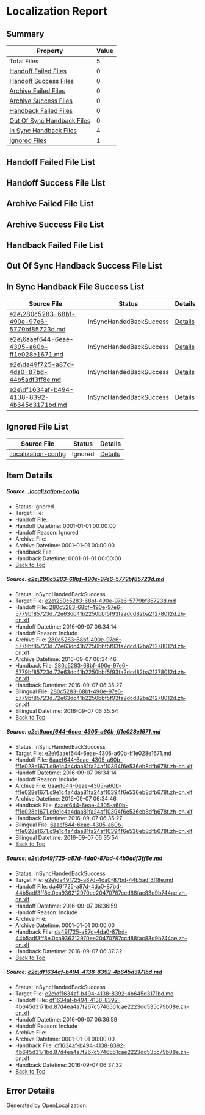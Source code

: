 # <a name='report-top'></a> Localization Report

## Summary
 Property | Value 
 -------- | ----- 
 Total Files | 5
[ Handoff Failed Files ](#handoff-failed-list)| 0
[ Handoff Success Files ](#handoff-success-list)| 0
[ Archive Failed Files ](#archive-failed-list)| 0
[ Archive Success Files ](#archive-success-list)| 0
[ Handback Failed Files ](#handback-failed-list)| 0
[ Out Of Sync Handback Files ](#outofsync-handback-success-list)| 0
[ In Sync Handback Files ](#insync-handback-success-list)| 4
[ Ignored Files ](#ignored-list)| 1

## <a name='handoff-failed-list'></a> Handoff Failed File List

## <a name='handoff-success-list'></a> Handoff Success File List

## <a name='archive-failed-list'></a> Archive Failed File List

## <a name='archive-success-list'></a> Archive Success File List

## <a name='handback-failed-list'></a> Handback Failed File List

## <a name='outofsync-handback-success-list'></a> Out Of Sync Handback Success File List

## <a name='insync-handback-success-list'></a> In Sync Handback File Success List
 Source File | Status | Details 
 ----------- | ------ | ------- 
 [e2e\280c5283-68bf-490e-97e6-5779bf85723d.md](https://github.com/OpenLocalizationTestOrg/ol-test0/blob/95a06c7c5253e7e02cf73ce44b4408d859fcf691/e2e/280c5283-68bf-490e-97e6-5779bf85723d.md) | InSyncHandedBackSuccess | [Details](#90532830dc64932afab7705a1ffe67dd00ccc1be1)
 [e2e\6aaef644-6eae-4305-a60b-ff1e028e1671.md](https://github.com/OpenLocalizationTestOrg/ol-test0/blob/95a06c7c5253e7e02cf73ce44b4408d859fcf691/e2e/6aaef644-6eae-4305-a60b-ff1e028e1671.md) | InSyncHandedBackSuccess | [Details](#f6687563d420aad7dcee7b8d8127061b6a82e7ff2)
 [e2e\da49f725-a87d-4da0-87bd-44b5adf3ff8e.md](https://github.com/OpenLocalizationTestOrg/ol-test0/blob/a054dbbfb576e41805903624e40ef6b845f30dbd/e2e/da49f725-a87d-4da0-87bd-44b5adf3ff8e.md) | InSyncHandedBackSuccess | [Details](#0192092f183109296607ec51d07bfd06632ddff73)
 [e2e\df1634af-b494-4138-8392-4b645d3171bd.md](https://github.com/OpenLocalizationTestOrg/ol-test0/blob/a054dbbfb576e41805903624e40ef6b845f30dbd/e2e/df1634af-b494-4138-8392-4b645d3171bd.md) | InSyncHandedBackSuccess | [Details](#488db63a688dac78a2ebab49cbef1e2cd90938194)

## <a name='ignored-list'></a> Ignored File List
 Source File | Status | Details 
 ----------- | ------ | ------- 
 [.localization-config](https://github.com/OpenLocalizationTestOrg/ol-test0/blob/a054dbbfb576e41805903624e40ef6b845f30dbd/.localization-config) | Ignored | [Details](#3d4f252ac210baf56311d7e97dcc2db10974dbd20)

## Item Details
##### <a name='3d4f252ac210baf56311d7e97dcc2db10974dbd20'></a> Source: [.localization-config](https://github.com/OpenLocalizationTestOrg/ol-test0/blob/a054dbbfb576e41805903624e40ef6b845f30dbd/.localization-config)
* Status: Ignored
* Target File: 
* Handoff File: 
* Handoff Datetime: 0001-01-01 00:00:00
* Handoff Reason: Ignored
* Archive File: 
* Archive Datetime: 0001-01-01 00:00:00
* Handback File: 
* Handback Datetime: 0001-01-01 00:00:00
* [Back to Top](#report-top)

##### <a name='90532830dc64932afab7705a1ffe67dd00ccc1be1'></a> Source: [e2e\280c5283-68bf-490e-97e6-5779bf85723d.md](https://github.com/OpenLocalizationTestOrg/ol-test0/blob/95a06c7c5253e7e02cf73ce44b4408d859fcf691/e2e/280c5283-68bf-490e-97e6-5779bf85723d.md)
* Status: InSyncHandedBackSuccess
* Target File: [e2e\280c5283-68bf-490e-97e6-5779bf85723d.md](https://github.com/OpenLocalizationTestOrg/ol-test0-zhcn/blob/2326a7841e91560247695741a4b43c8268698a42/e2e/280c5283-68bf-490e-97e6-5779bf85723d.md)
* Handoff File: [280c5283-68bf-490e-97e6-5779bf85723d.72e63dc41b2250bbf5f93fa2dcd82ba21278012d.zh-cn.xlf](https://github.com/OpenLocalizationTestOrg/ol-test0-handoff/blob/a3fb3ff1602ab74c78858641e3ff1a42a9d6d69e/ol-handoff/OpenLocalizationTestOrg/ol-test0-zhcn/ci/ht/280c5283-68bf-490e-97e6-5779bf85723d.72e63dc41b2250bbf5f93fa2dcd82ba21278012d.zh-cn.xlf)
* Handoff Datetime: 2016-09-07 06:34:14
* Handoff Reason: Include
* Archive File: [280c5283-68bf-490e-97e6-5779bf85723d.72e63dc41b2250bbf5f93fa2dcd82ba21278012d.zh-cn.xlf](https://github.com/OpenLocalizationTestOrg/ol-test0-handoff/blob/67a078f5c3b7080d6ae5caa011d2f5be62b6a9f6/ol-archive/OpenLocalizationTestOrg/ol-test0-zhcn/ci/ht/280c5283-68bf-490e-97e6-5779bf85723d.72e63dc41b2250bbf5f93fa2dcd82ba21278012d.zh-cn.xlf)
* Archive Datetime: 2016-09-07 06:34:46
* Handback File: [280c5283-68bf-490e-97e6-5779bf85723d.72e63dc41b2250bbf5f93fa2dcd82ba21278012d.zh-cn.xlf](https://github.com/OpenLocalizationTestOrg/ol-test0-handback/blob/4c8d3a66b583189eb9e541a52153eb5f430838c7/ol-handback/OpenLocalizationTestOrg/ol-test0-zhcn/ci/ht/280c5283-68bf-490e-97e6-5779bf85723d.72e63dc41b2250bbf5f93fa2dcd82ba21278012d.zh-cn.xlf)
* Handback Datetime: 2016-09-07 06:35:27
* Bilingual File: [280c5283-68bf-490e-97e6-5779bf85723d.72e63dc41b2250bbf5f93fa2dcd82ba21278012d.zh-cn.xlf](https://github.com/OpenLocalizationTestOrg/ol-test0-handback/blob/4c8d3a66b583189eb9e541a52153eb5f430838c7/ol-handback/OpenLocalizationTestOrg/ol-test0-zhcn/ci/ht/280c5283-68bf-490e-97e6-5779bf85723d.72e63dc41b2250bbf5f93fa2dcd82ba21278012d.zh-cn.xlf)
* Bilingual Datetime: 2016-09-07 06:35:54
* [Back to Top](#report-top)

##### <a name='f6687563d420aad7dcee7b8d8127061b6a82e7ff2'></a> Source: [e2e\6aaef644-6eae-4305-a60b-ff1e028e1671.md](https://github.com/OpenLocalizationTestOrg/ol-test0/blob/95a06c7c5253e7e02cf73ce44b4408d859fcf691/e2e/6aaef644-6eae-4305-a60b-ff1e028e1671.md)
* Status: InSyncHandedBackSuccess
* Target File: [e2e\6aaef644-6eae-4305-a60b-ff1e028e1671.md](https://github.com/OpenLocalizationTestOrg/ol-test0-zhcn/blob/2326a7841e91560247695741a4b43c8268698a42/e2e/6aaef644-6eae-4305-a60b-ff1e028e1671.md)
* Handoff File: [6aaef644-6eae-4305-a60b-ff1e028e1671.c9e1c4a4daa81fa24af10394f6e536eb8dfb678f.zh-cn.xlf](https://github.com/OpenLocalizationTestOrg/ol-test0-handoff/blob/a3fb3ff1602ab74c78858641e3ff1a42a9d6d69e/ol-handoff/OpenLocalizationTestOrg/ol-test0-zhcn/ci/ht/6aaef644-6eae-4305-a60b-ff1e028e1671.c9e1c4a4daa81fa24af10394f6e536eb8dfb678f.zh-cn.xlf)
* Handoff Datetime: 2016-09-07 06:34:14
* Handoff Reason: Include
* Archive File: [6aaef644-6eae-4305-a60b-ff1e028e1671.c9e1c4a4daa81fa24af10394f6e536eb8dfb678f.zh-cn.xlf](https://github.com/OpenLocalizationTestOrg/ol-test0-handoff/blob/67a078f5c3b7080d6ae5caa011d2f5be62b6a9f6/ol-archive/OpenLocalizationTestOrg/ol-test0-zhcn/ci/ht/6aaef644-6eae-4305-a60b-ff1e028e1671.c9e1c4a4daa81fa24af10394f6e536eb8dfb678f.zh-cn.xlf)
* Archive Datetime: 2016-09-07 06:34:46
* Handback File: [6aaef644-6eae-4305-a60b-ff1e028e1671.c9e1c4a4daa81fa24af10394f6e536eb8dfb678f.zh-cn.xlf](https://github.com/OpenLocalizationTestOrg/ol-test0-handback/blob/4c8d3a66b583189eb9e541a52153eb5f430838c7/ol-handback/OpenLocalizationTestOrg/ol-test0-zhcn/ci/ht/6aaef644-6eae-4305-a60b-ff1e028e1671.c9e1c4a4daa81fa24af10394f6e536eb8dfb678f.zh-cn.xlf)
* Handback Datetime: 2016-09-07 06:35:27
* Bilingual File: [6aaef644-6eae-4305-a60b-ff1e028e1671.c9e1c4a4daa81fa24af10394f6e536eb8dfb678f.zh-cn.xlf](https://github.com/OpenLocalizationTestOrg/ol-test0-handback/blob/4c8d3a66b583189eb9e541a52153eb5f430838c7/ol-handback/OpenLocalizationTestOrg/ol-test0-zhcn/ci/ht/6aaef644-6eae-4305-a60b-ff1e028e1671.c9e1c4a4daa81fa24af10394f6e536eb8dfb678f.zh-cn.xlf)
* Bilingual Datetime: 2016-09-07 06:35:54
* [Back to Top](#report-top)

##### <a name='0192092f183109296607ec51d07bfd06632ddff73'></a> Source: [e2e\da49f725-a87d-4da0-87bd-44b5adf3ff8e.md](https://github.com/OpenLocalizationTestOrg/ol-test0/blob/a054dbbfb576e41805903624e40ef6b845f30dbd/e2e/da49f725-a87d-4da0-87bd-44b5adf3ff8e.md)
* Status: InSyncHandedBackSuccess
* Target File: [e2e\da49f725-a87d-4da0-87bd-44b5adf3ff8e.md](https://github.com/OpenLocalizationTestOrg/ol-test0-zhcn/blob/e378fb01fae44054d02a69a9cdbb56b0944b661e/e2e/da49f725-a87d-4da0-87bd-44b5adf3ff8e.md)
* Handoff File: [da49f725-a87d-4da0-87bd-44b5adf3ff8e.0ca936212970ee20470787ccd88fac83d9b744ae.zh-cn.xlf](https://github.com/OpenLocalizationTestOrg/ol-test0-handoff/blob/e8d09f886a768e8b1cf3400a20eaab7fcf48a0f8/ol-handoff/OpenLocalizationTestOrg/ol-test0-zhcn/ci/ht/da49f725-a87d-4da0-87bd-44b5adf3ff8e.0ca936212970ee20470787ccd88fac83d9b744ae.zh-cn.xlf)
* Handoff Datetime: 2016-09-07 06:36:59
* Handoff Reason: Include
* Archive File: 
* Archive Datetime: 0001-01-01 00:00:00
* Handback File: [da49f725-a87d-4da0-87bd-44b5adf3ff8e.0ca936212970ee20470787ccd88fac83d9b744ae.zh-cn.xlf](https://github.com/OpenLocalizationTestOrg/ol-test0-handback/blob/b60a42641db686679460543d4aeb04ee36062921/ol-handback/OpenLocalizationTestOrg/ol-test0-zhcn/ci/ht/da49f725-a87d-4da0-87bd-44b5adf3ff8e.0ca936212970ee20470787ccd88fac83d9b744ae.zh-cn.xlf)
* Handback Datetime: 2016-09-07 06:37:32
* [Back to Top](#report-top)

##### <a name='488db63a688dac78a2ebab49cbef1e2cd90938194'></a> Source: [e2e\df1634af-b494-4138-8392-4b645d3171bd.md](https://github.com/OpenLocalizationTestOrg/ol-test0/blob/a054dbbfb576e41805903624e40ef6b845f30dbd/e2e/df1634af-b494-4138-8392-4b645d3171bd.md)
* Status: InSyncHandedBackSuccess
* Target File: [e2e\df1634af-b494-4138-8392-4b645d3171bd.md](https://github.com/OpenLocalizationTestOrg/ol-test0-zhcn/blob/e378fb01fae44054d02a69a9cdbb56b0944b661e/e2e/df1634af-b494-4138-8392-4b645d3171bd.md)
* Handoff File: [df1634af-b494-4138-8392-4b645d3171bd.87d4ea4a7f267c5746561cae2223dd535c79b08e.zh-cn.xlf](https://github.com/OpenLocalizationTestOrg/ol-test0-handoff/blob/e8d09f886a768e8b1cf3400a20eaab7fcf48a0f8/ol-handoff/OpenLocalizationTestOrg/ol-test0-zhcn/ci/ht/df1634af-b494-4138-8392-4b645d3171bd.87d4ea4a7f267c5746561cae2223dd535c79b08e.zh-cn.xlf)
* Handoff Datetime: 2016-09-07 06:36:59
* Handoff Reason: Include
* Archive File: 
* Archive Datetime: 0001-01-01 00:00:00
* Handback File: [df1634af-b494-4138-8392-4b645d3171bd.87d4ea4a7f267c5746561cae2223dd535c79b08e.zh-cn.xlf](https://github.com/OpenLocalizationTestOrg/ol-test0-handback/blob/b60a42641db686679460543d4aeb04ee36062921/ol-handback/OpenLocalizationTestOrg/ol-test0-zhcn/ci/ht/df1634af-b494-4138-8392-4b645d3171bd.87d4ea4a7f267c5746561cae2223dd535c79b08e.zh-cn.xlf)
* Handback Datetime: 2016-09-07 06:37:32
* [Back to Top](#report-top)


## Error Details

Generated by OpenLocalization.
